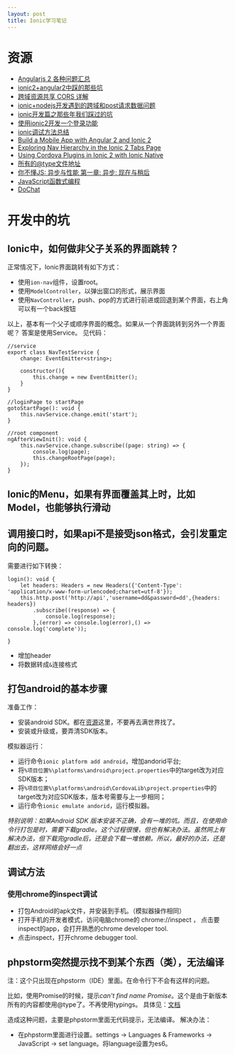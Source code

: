 ```yaml
---
layout: post
title: Ionic学习笔记
---
```


# 资源

* [Angularjs 2 各种问题汇总](https://github.com/kittencup/angular2-ama-cn)
* [ionic2+angular2中踩的那些坑](http://www.cnblogs.com/yanxiaodi/p/5750860.html)
* [跨域资源共享 CORS 详解](http://www.ruanyifeng.com/blog/2016/04/cors.html)
* [ionic+nodejs开发遇到的跨域和post请求数据问题](http://www.cnblogs.com/ytu2010dt/p/5471366.html)
* [ionic开发篇之那些年我们踩过的坑](http://blog.csdn.net/yourlin/article/details/48268361)
* [使用ionic2开发一个登录功能](http://www.cnblogs.com/madyina/p/5970814.html)
* [ionic调试方法总结](http://blog.csdn.net/ioniconline/article/details/50162685)
* [Build a Mobile App with Angular 2 and Ionic 2](https://scotch.io/tutorials/build-a-mobile-app-with-angular-2-and-ionic-2)
* [Exploring Nav Hierarchy in the Ionic 2 Tabs Page](https://webcake.co/exploring-nav-hierarchy-in-the-ionic-2-tabs-page/)
* [Using Cordova Plugins in Ionic 2 with Ionic Native](http://www.joshmorony.com/using-cordova-plugins-in-ionic-2-with-ionic-native/)
* [所有的@type文件地址](https://www.npmjs.com/~types)
* [你不懂JS: 异步与性能 第一章: 异步: 现在与稍后](http://www.jianshu.com/p/8b985ea85e30)
* [JavaScript函数式编程](https://zhuanlan.zhihu.com/p/21714695)
* [DoChat](https://github.com/wujun4code/DoChat)


# 开发中的坑

## Ionic中，如何做非父子关系的界面跳转？

正常情况下，Ionic界面跳转有如下方式：
* 使用`ion-nav`组件，设置root。
* 使用`ModelController`，以弹出窗口的形式，展示界面
* 使用`NavController`，push、pop的方式进行前进或回退到某个界面，右上角可以有一个back按钮


以上，基本有一个父子或顺序界面的概念。如果从一个界面跳转到另外一个界面呢？
答案是使用Service。
见代码：
```
//service
export class NavTestService {
    change: EventEmitter<string>;

    constructor(){
        this.change = new EventEmitter();
    }
}

//loginPage to startPage
gotoStartPage(): void {
    this.navService.change.emit('start');
}

//root component
ngAfterViewInit(): void {
    this.navService.change.subscribe((page: string) => {
        console.log(page);
        this.changeRootPage(page);
    });
}
```

## Ionic的Menu，如果有界面覆盖其上时，比如Model，也能够执行滑动

## 调用接口时，如果api不是接受json格式，会引发重定向的问题。

需要进行如下转换：
```
login(): void {
    let headers: Headers = new Headers({'Content-Type': 'application/x-www-form-urlencoded;charset=utf-8'});
    this.http.post('http://api','username=dd&password=dd',{headers: headers})
        .subscribe((response) => {
            console.log(response);
        },(error) => console.log(error),() => console.log('complete'));

}
```

* 增加header
* 将数据转成`&`连接格式


## 打包android的基本步骤

准备工作：

* 安装android SDK。都在[资源](http://www.androiddevtools.cn/)这里，不要再去满世界找了。
* 安装或升级或，要弄清SDK版本。

模拟器运行：

* 运行命令`ionic platform add android`，增加andorid平台;
* 将`%项目位置%\platforms\android\project.properties`中的target改为对应SDK版本；
* 将`%项目位置%\platforms\android\CordovaLib\project.properties`中的target改为对应SDK版本，版本号需要与上一步相同；
* 运行命令`ionic emulate andorid`，运行模拟器。

*特别说明：如果Android SDK 版本安装不正确，会有一堆的坑。而且，在使用命令行打包是时，需要下载gradle。这个过程很慢，但也有解决办法。虽然网上有解决办法，但下载完gradle后，还是会下载一堆依赖。所以，最好的办法，还是翻出去，这样网络会好一点*

## 调试方法

### 使用chrome的inspect调试

* 打包Android的apk文件，并安装到手机。（模拟器操作相同）
* 打开手机的开发者模式，访问电脑chrome的 chrome://inspect ， 点击要inspect的app，会打开熟悉的chrome developer tool.
* 点击inspect，打开chrome debugger tool.

## phpstorm突然提示找不到某个东西（类），无法编译

注：这个只出现在phpstorm（IDE）里面。在命令行下不会有这样的问题。

比如，使用Promise的时候，提示*can't find name Promise*。这个是由于新版本所有的内容都使用@type了。不再使用typings。
具体见：[文档](https://github.com/driftyco/ionic/blob/master/CHANGELOG.md#typings)

造成这种问题，主要是phpstorm里面无代码提示，无法编译。
解决办法：
* 在phpstorm里面进行设置。settings -> Languages & Frameworks -> JavaScript -> set language。将language设置为es6。




